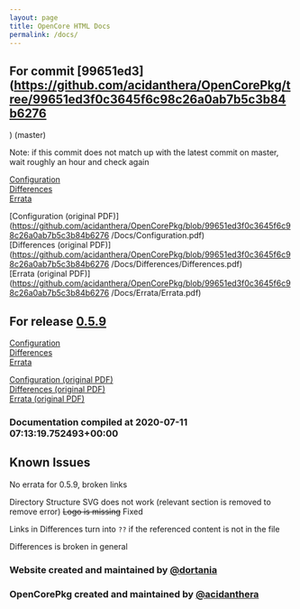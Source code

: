 ```yaml
---
layout: page
title: OpenCore HTML Docs
permalink: /docs/
---
```

## For commit [99651ed3](https://github.com/acidanthera/OpenCorePkg/tree/99651ed3f0c3645f6c98c26a0ab7b5c3b84b6276
) (master)

Note: if this commit does not match up with the latest commit on master, wait roughly an hour and check again

[Configuration](latest/Configuration.html)
<br>
[Differences](latest/Differences.html)
<br>
[Errata](latest/Errata.html)

[Configuration (original PDF)](https://github.com/acidanthera/OpenCorePkg/blob/99651ed3f0c3645f6c98c26a0ab7b5c3b84b6276
/Docs/Configuration.pdf)
<br>
[Differences (original PDF)](https://github.com/acidanthera/OpenCorePkg/blob/99651ed3f0c3645f6c98c26a0ab7b5c3b84b6276
/Docs/Differences/Differences.pdf)
<br>
[Errata (original PDF)](https://github.com/acidanthera/OpenCorePkg/blob/99651ed3f0c3645f6c98c26a0ab7b5c3b84b6276
/Docs/Errata/Errata.pdf)

## For release [0.5.9](https://github.com/acidanthera/OpenCorePkg/tree/0.5.9)

[Configuration](release/Configuration.html)
<br>
[Differences](release/Differences.html)
<br>
[Errata](release/Errata.html)

[Configuration (original PDF)](https://github.com/acidanthera/OpenCorePkg/blob/0.5.9/Docs/Configuration.pdf)
<br>
[Differences (original PDF)](https://github.com/acidanthera/OpenCorePkg/blob/0.5.9/Docs/Differences/Differences.pdf)
<br>
[Errata (original PDF)](https://github.com/acidanthera/OpenCorePkg/blob/0.5.9/Docs/Errata/Errata.pdf)

### Documentation compiled at 2020-07-11 07:13:19.752493+00:00

## Known Issues

No errata for 0.5.9, broken links

Directory Structure SVG does not work (relevant section is removed to remove error)
~~Logo is missing~~ Fixed

Links in Differences turn into `??` if the referenced content is not in the file

Differences is broken in general

### Website created and maintained by [@dortania](https://github.com/dortania)

### OpenCorePkg created and maintained by [@acidanthera](https://github.com/acidanthera)
